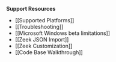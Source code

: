 **Support Resources**
* [[Supported Platforms]]
* [[Troubleshooting]]
* [[Microsoft Windows beta limitations]]
* [[Zeek JSON Import]]
* [[Zeek Customization]]
* [[Code Base Walkthrough]]
